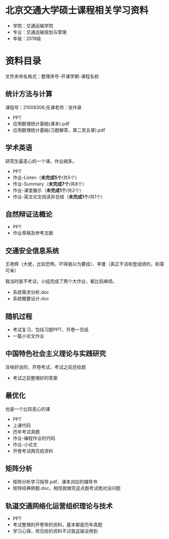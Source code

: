 # 北京交通大学硕士课程相关学习资料
* 学院：交通运输学院
* 专业：交通运输规划与管理
* 年级：2019级

# 资料目录
文件夹命名格式：整理序号-开课学期-课程名称

## 统计方法与计算
课程号：21008306;任课老师：张作泉
* PPT
* 应用数理统计基础(课本).pdf
* 应用数理统计基础(习题解答，第二至五章).pdf

## 学术英语
研究生最恶心的一个课，作业贼多。
* PPT
* 作业-Listen（**未完成5个**/共5个）
* 作业-Summary（**未完成7个**/共8个）
* 作业-课堂展示（**未完成1个**/共2个）
* 作业-英文论文阅读并总结（**未完成1个**/共1个）

## 自然辩证法概论
* PPT
* 作业草稿及参考文献

## 交通安全信息系统
王艳辉（大佬，比较恐怖，吓得我以为要挂）、李曼（真正干活和登成绩的，和蔼可亲）

我当时是不考试，小组完成了两个大作业，都比较麻烦。
* 系统需求分析.doc
* 系统概要设计.doc

## 随机过程
* 考试复习，包括习题PPT、开卷一页纸
* 一篇小论文作业

## 中国特色社会主义理论与实践研究
没啥好说的，开卷考试，考试之前还给题
* 考试之前整理好的答案

## 最优化
也是一个比较恶心的课
* PPT
* 上课代码
* 历年考试真题
* 作业-编程作业的代码
* 作业-小论文
* 开卷考试两页纸资料

## 矩阵分析
* 矩阵分析学习指导.pdf，课本对应的辅导书
* 矩阵经典例题.doc，相信我做完这点题考试绝对没问题

## 轨道交通网络化运营组织理论与技术
* PPT
* 考试整理的开卷带的资料，基本都是历年真题
* 学习心得，师兄给的资料不过我这届没用到